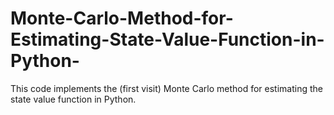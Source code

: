 # Monte-Carlo-Method-for-Estimating-State-Value-Function-in-Python-
This code implements the (first visit) Monte Carlo method for estimating the state value function in Python.  

